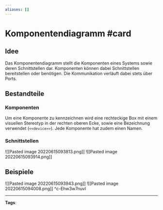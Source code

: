 ```yaml
---
aliases: []
---
```


# Komponentendiagramm #card
## Idee
Das Komponentendiagramm stellt die Komponenten eines Systems sowie deren Schnittstellen dar. Komponenten können dabei Schnittstellen bereitstellen oder benötigen. Die Kommunikation verläuft dabei stets über Ports.

## Bestandteile
### Komponenten
Um eine Komponente zu kennzeichnen wird eine rechteckige Box mit einem visuellen Stereotyp in der rechten oberen Ecke, sowie eine Bezeichnung verwendet (`<<device>>`). Jede Komponente hat zudem einen Namen.
### Schnittstellen
![[Pasted image 20220615093813.png]]
![[Pasted image 20220615093914.png]]

## Beispiele
![[Pasted image 20220615093943.png]]
![[Pasted image 20220615094008.png]]
^c-Ehw3w7nuvl

---
**Tags**: 